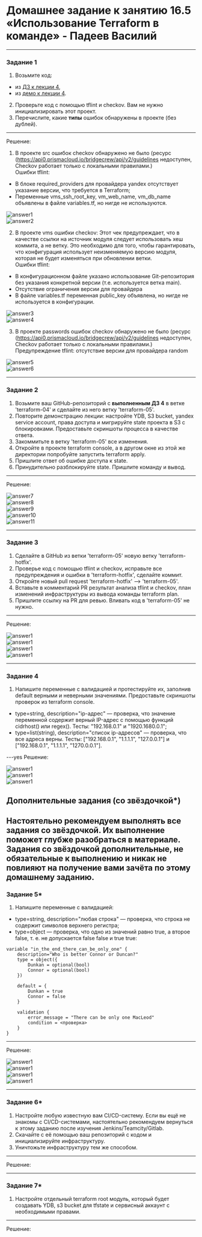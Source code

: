# Домашнее задание к занятию 16.5 «Использование Terraform в команде» - Падеев Василий

------

### Задание 1

1. Возьмите код:
- из [ДЗ к лекции 4](https://github.com/netology-code/ter-homeworks/tree/main/04/src),
- из [демо к лекции 4](https://github.com/netology-code/ter-homeworks/tree/main/04/demonstration1).
2. Проверьте код с помощью tflint и checkov. Вам не нужно инициализировать этот проект.
3. Перечислите, какие **типы** ошибок обнаружены в проекте (без дублей).

---
Решение:
  
  1. В проекте src ошибок checkov обнаружено не было (ресурс (https://api0.prismacloud.io/bridgecrew/api/v2/guidelines недоступен, Checkov работает только с локальными правилами.)  
  Ошибки tflint:  
  - В блоке required_providers для провайдера yandex отсутствует указание версии, что требуется в Terraform;  
  - Переменные vms_ssh_root_key, vm_web_name, vm_db_name объявлены в файле variables.tf, но нигде не используются.  
    
 ![answer1](https://github.com/Vasiliy-Ser/Terraform_Basics_Yandex_Cloud_16.2/blob/c1e968bf6f5e076f23eb67d9297047cf685d9124/png/1.1.png)   
 ![answer2](https://github.com/Vasiliy-Ser/Terraform_Basics_Yandex_Cloud_16.2/blob/c1e968bf6f5e076f23eb67d9297047cf685d9124/png/1.2.png)   

  2. В проекте vms ошибки checkov: Этот чек предупреждает, что в качестве ссылки на источник модуля следует использовать хеш коммита, а не ветку. Это необходимо для того, чтобы гарантировать, что конфигурация использует неизменяемую версию модуля, которая не будет изменяться при обновлении ветки.  
  Ошибки tflint:  
  - В конфигурационном файле указано использование Git-репозитория без указания конкретной версии (т.е. используется ветка main).  
  - Отсутствие ограничения версии для провайдера  
  - В файле variables.tf переменная public_key объявлена, но нигде не используется в конфигурации. 

 ![answer3](https://github.com/Vasiliy-Ser/Terraform_Basics_Yandex_Cloud_16.2/blob/c1e968bf6f5e076f23eb67d9297047cf685d9124/png/1.3vms.png)   
 ![answer4](https://github.com/Vasiliy-Ser/Terraform_Basics_Yandex_Cloud_16.2/blob/c1e968bf6f5e076f23eb67d9297047cf685d9124/png/1.4vms.png)   

  3. В проекте passwords ошибок checkov обнаружено не было (ресурс (https://api0.prismacloud.io/bridgecrew/api/v2/guidelines недоступен, Checkov работает только с локальными правилами.)  
  Предупреждение tflint: отсутствие версии для провайдера random   

 ![answer5](https://github.com/Vasiliy-Ser/Terraform_Basics_Yandex_Cloud_16.2/blob/c1e968bf6f5e076f23eb67d9297047cf685d9124/png/1.5p.png)   
 ![answer6](https://github.com/Vasiliy-Ser/Terraform_Basics_Yandex_Cloud_16.2/blob/c1e968bf6f5e076f23eb67d9297047cf685d9124/png/1.6p.png)     

------

### Задание 2

1. Возьмите ваш GitHub-репозиторий с **выполненным ДЗ 4** в ветке 'terraform-04' и сделайте из него ветку 'terraform-05'.
2. Повторите демонстрацию лекции: настройте YDB, S3 bucket, yandex service account, права доступа и мигрируйте state проекта в S3 с блокировками. Предоставьте скриншоты процесса в качестве ответа.
3. Закоммитьте в ветку 'terraform-05' все изменения.
4. Откройте в проекте terraform console, а в другом окне из этой же директории попробуйте запустить terraform apply.
5. Пришлите ответ об ошибке доступа к state.
6. Принудительно разблокируйте state. Пришлите команду и вывод.

---
Решение:
  
 ![answer7](https://github.com/Vasiliy-Ser/Terraform_Basics_Yandex_Cloud_16.2/blob/c1e968bf6f5e076f23eb67d9297047cf685d9124/png/2.1.png)   
 ![answer8](https://github.com/Vasiliy-Ser/Terraform_Basics_Yandex_Cloud_16.2/blob/c1e968bf6f5e076f23eb67d9297047cf685d9124/png/2.2.png)   
 ![answer9](https://github.com/Vasiliy-Ser/Terraform_Basics_Yandex_Cloud_16.2/blob/c1e968bf6f5e076f23eb67d9297047cf685d9124/png/2.3.png)   
 ![answer10](https://github.com/Vasiliy-Ser/Terraform_Basics_Yandex_Cloud_16.2/blob/c1e968bf6f5e076f23eb67d9297047cf685d9124/png/2.4.png)   
 ![answer11](https://github.com/Vasiliy-Ser/Terraform_Basics_Yandex_Cloud_16.2/blob/c1e968bf6f5e076f23eb67d9297047cf685d9124/png/2.5.png)  

------
### Задание 3  

1. Сделайте в GitHub из ветки 'terraform-05' новую ветку 'terraform-hotfix'.
2. Проверье код с помощью tflint и checkov, исправьте все предупреждения и ошибки в 'terraform-hotfix', сделайте коммит.
3. Откройте новый pull request 'terraform-hotfix' --> 'terraform-05'. 
4. Вставьте в комментарий PR результат анализа tflint и checkov, план изменений инфраструктуры из вывода команды terraform plan.
5. Пришлите ссылку на PR для ревью. Вливать код в 'terraform-05' не нужно.

---
Решение:
  
 ![answer1](https://github.com/Vasiliy-Ser/Terraform_Basics_Yandex_Cloud_16.2/blob/aebab6d9cfa7cd57b4caad5cbb812e78b360ecf0/png/3.1.png)   
 ![answer1](https://github.com/Vasiliy-Ser/Terraform_Basics_Yandex_Cloud_16.2/blob/aebab6d9cfa7cd57b4caad5cbb812e78b360ecf0/png/3.2.png)   
 ![answer1](https://github.com/Vasiliy-Ser/Terraform_Basics_Yandex_Cloud_16.2/blob/aebab6d9cfa7cd57b4caad5cbb812e78b360ecf0/png/3.3.png)   
 ![answer1](https://github.com/Vasiliy-Ser/Terraform_Basics_Yandex_Cloud_16.2/blob/aebab6d9cfa7cd57b4caad5cbb812e78b360ecf0/png/3.4.png)   

------
### Задание 4

1. Напишите переменные с валидацией и протестируйте их, заполнив default верными и неверными значениями. Предоставьте скриншоты проверок из terraform console. 

- type=string, description="ip-адрес" — проверка, что значение переменной содержит верный IP-адрес с помощью функций cidrhost() или regex(). Тесты:  "192.168.0.1" и "1920.1680.0.1";
- type=list(string), description="список ip-адресов" — проверка, что все адреса верны. Тесты:  ["192.168.0.1", "1.1.1.1", "127.0.0.1"] и ["192.168.0.1", "1.1.1.1", "1270.0.0.1"].

---yes
Решение:
  
 ![answer1](https://github.com/Vasiliy-Ser/Terraform_Basics_Yandex_Cloud_16.2/blob/aebab6d9cfa7cd57b4caad5cbb812e78b360ecf0/png/4.1.png)   
 ![answer1](https://github.com/Vasiliy-Ser/Terraform_Basics_Yandex_Cloud_16.2/blob/aebab6d9cfa7cd57b4caad5cbb812e78b360ecf0/png/4.2.png)   
 ![answer1](https://github.com/Vasiliy-Ser/Terraform_Basics_Yandex_Cloud_16.2/blob/aebab6d9cfa7cd57b4caad5cbb812e78b360ecf0/png/4.3.png)   

## Дополнительные задания (со звёздочкой*)

**Настоятельно рекомендуем выполнять все задания со звёздочкой.** Их выполнение поможет глубже разобраться в материале.   
Задания со звёздочкой дополнительные, не обязательные к выполнению и никак не повлияют на получение вами зачёта по этому домашнему заданию. 
------
### Задание 5*
1. Напишите переменные с валидацией:
- type=string, description="любая строка" — проверка, что строка не содержит символов верхнего регистра;
- type=object — проверка, что одно из значений равно true, а второе false, т. е. не допускается false false и true true:
```
variable "in_the_end_there_can_be_only_one" {
    description="Who is better Connor or Duncan?"
    type = object({
        Dunkan = optional(bool)
        Connor = optional(bool)
    })

    default = {
        Dunkan = true
        Connor = false
    }

    validation {
        error_message = "There can be only one MacLeod"
        condition = <проверка>
    }
}
```
---
Решение:
  
 ![answer1](https://github.com/Vasiliy-Ser/Terraform_Basics_Yandex_Cloud_16.2/blob/aebab6d9cfa7cd57b4caad5cbb812e78b360ecf0/png/5.1.png)   
 ![answer1](https://github.com/Vasiliy-Ser/Terraform_Basics_Yandex_Cloud_16.2/blob/aebab6d9cfa7cd57b4caad5cbb812e78b360ecf0/png/5.2.png)   
 ![answer1](https://github.com/Vasiliy-Ser/Terraform_Basics_Yandex_Cloud_16.2/blob/aebab6d9cfa7cd57b4caad5cbb812e78b360ecf0/png/5.3.png)    
 ![answer1](https://github.com/Vasiliy-Ser/Terraform_Basics_Yandex_Cloud_16.2/blob/aebab6d9cfa7cd57b4caad5cbb812e78b360ecf0/png/5.4.png)   

------
### Задание 6*

1. Настройте любую известную вам CI/CD-систему. Если вы ещё не знакомы с CI/CD-системами, настоятельно рекомендуем вернуться к этому заданию после изучения Jenkins/Teamcity/Gitlab.
2. Скачайте с её помощью ваш репозиторий с кодом и инициализируйте инфраструктуру.
3. Уничтожьте инфраструктуру тем же способом.


---
Решение:
  
  

------
### Задание 7*
1. Настройте отдельный terraform root модуль, который будет создавать YDB, s3 bucket для tfstate и сервисный аккаунт с необходимыми правами. 

---
Решение:
  




